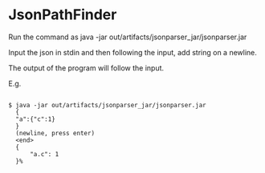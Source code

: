 # JsonPathFinder

Run the command as
  java -jar out/artifacts/jsonparser_jar/jsonparser.jar

Input the json in stdin and then following the input, add string <end> on a newline.

The output of the program will follow the input.

E.g.

```

$ java -jar out/artifacts/jsonparser_jar/jsonparser.jar
  {
  "a":{"c":1}
  }
  (newline, press enter)
  <end>
  {
      "a.c": 1
  }%

```

